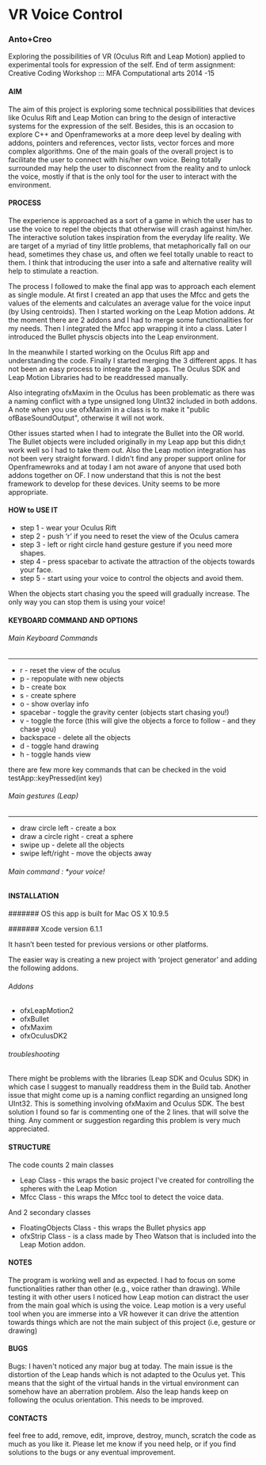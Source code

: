 
# VR Voice Control
### Anto+Creo


Exploring the possibilities of VR (Oculus Rift and Leap Motion) applied to experimental tools for expression of the self.
End of term assignment: Creative Coding Workshop ::: MFA Computational arts 2014 -15


#### AIM

 The aim of this project is exploring some technical possibilities that devices like Oculus Rift and Leap Motion can bring to the design of interactive systems for the expression of the self.
 Besides, this is an occasion to explore C++ and Openframeworks at a more deep level by dealing with addons, pointers and references, vector lists, vector forces and more complex algorithms.
 One of the main goals of the overall project is to facilitate the user to connect with his/her own voice.
 Being totally surrounded may help the user to disconnect from the reality and to unlock the voice, mostly if that is the only tool for the user to interact with the environment.
 
 
#### PROCESS

 The experience is approached as a sort of a game in which the user has to use the voice to repel the objects that otherwise will crash against him/her.
 The interactive solution takes inspiration from the everyday life reality. We are target of a myriad of tiny little problems, that metaphorically fall on our head,  sometimes they chase us, and often we feel totally unable to react to them.
 I think that introducing the user into a safe and alternative reality will help to stimulate a reaction.
 
 The process I followed to make the final app was to approach each element as single module. At first I created an app that uses the Mfcc and gets the values of the elements and calculates an average value for the voice input (by Using centroids).
 Then I started working on the Leap Motion addons. At the moment there are 2 addons and I had to merge some functionalities for my needs.
 Then I integrated the Mfcc app wrapping it into a class. Later I introduced the Bullet physcis objects into the Leap environment.
 
 In the meanwhile I started working on the Oculus Rift app and understanding the code. Finally I started merging the 3 different apps.
 It has not been an easy process to integrate the 3 apps. The Oculus SDK and Leap Motion Libraries had to be readdressed manually.
 
 Also integrating ofxMaxim in the Oculus has been problematic as there was a naming conflict with a type unsigned long UInt32 included in both addons.
 A note when you use ofxMaxim in a class is to make it "public ofBaseSoundOutput", otherwise it will not work.
 
 Other issues started when I had to integrate the Bullet into the OR world. The Bullet objects were included originally in my Leap app but this didn;t work well so I had to take them out.
 Also the Leap motion integration has not been very straight forward. I didn't find any proper support online for Openframewroks and at today I am not aware of anyone that used both addons together on OF. I now understand that this is not the best framework to develop for these devices. Unity seems to be more appropriate.


#### HOW to USE IT
* step 1 - wear your Oculus Rift
* step 2 - push ‘r’ if you need to reset the view of the Oculus camera
* step 3 - left or right circle hand gesture gesture if you need more shapes. 
* step 4 - press spacebar to activate the attraction of the objects towards your face.
* step 5 - start using your voice to control the objects and avoid them.

When the objects start chasing you the speed will gradually increase. The only way you can stop them is using your voice!

#### KEYBOARD COMMAND AND OPTIONS

######  Main Keyboard Commands
 ----------
 * r              - reset the view of the oculus
 * p              - repopulate with new objects
 * b              - create box
 * s              - create sphere
 * o		          - show overlay info
 * spacebar       - toggle the gravity center (objects start chasing you!)
 * v              - toggle the force (this will give the objects a force to follow -  and they chase you)
 * backspace      - delete all the objects
 * d		          - toggle hand drawing
 * h		          - toggle hands view

there are few more key commands that can be checked in the void testApp::keyPressed(int key)

 
###### Main gestures (Leap)
 ----------
 * draw circle left       - create a box
 * draw a circle right    - creat a sphere
 * swipe up               - delete all the objects
 * swipe left/right       - move the objects away
 
######  Main command : *your voice!

#### INSTALLATION

####### OS this app is built for Mac OS X 10.9.5

####### Xcode version 6.1.1

It hasn’t been tested for previous versions or other platforms.

The easier way is creating a new project with ‘project generator’ and adding the following addons.

###### Addons
 * ofxLeapMotion2
 * ofxBullet
 * ofxMaxim
 * ofxOculusDK2

###### troubleshooting
There might be problems with the libraries (Leap SDK and Oculus SDK) in which case I suggest to manually readdress them in the Build tab.
Another issue that might come up is a naming conflict regarding an unsigned long UInt32. This is something involving ofxMaxim and Oculus SDK.
The best solution I found so far is commenting one of the 2 lines. that will solve the thing.
Any comment or suggestion regarding this problem is very much appreciated.

#### STRUCTURE

 The code counts 2 main classes
 * Leap Class - this wraps the basic project I've created for controlling the spheres with the Leap Motion
 * Mfcc Class - this wraps the Mfcc tool to detect the voice data.
 
 And 2 secondary classes
 * FloatingObjects Class - this wraps the Bullet physics app
 * ofxStrip Class - is a class made by Theo Watson that is included into the Leap Motion addon.


#### NOTES
 The program is working well and as expected.
 I had to focus on some functionalities rather than other (e.g., voice rather than drawing).
 While testing it with other users I noticed how Leap motion can distract the user from the main goal which is using the voice.
 Leap motion is a very useful tool when you are immerse into a VR however it can drive the attention towards things which are not the main subject of this project (i.e, gesture or drawing)

#### BUGS
Bugs: I haven't noticed any major bug at today.
 The main issue is the distortion of the Leap hands which is not adapted to the Oculus yet. This means that the sight of the virtual hands in the virtual environment can somehow have an aberration problem.
Also the leap hands keep on following the oculus orientation. This needs to be improved.


#### CONTACTS
feel free to add, remove, edit, improve, destroy, munch, scratch the code as much as you like it.
Please let me know if you need help, or if you find solutions to the bugs or any eventual improvement.



